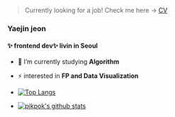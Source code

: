 > Currently looking for a job! Check me here -> [CV](https://www.notion.so/Beatrix-3af240f69b1644cc802ba40d0d01bbd5) 
### **Yaejin jeon** 
#### ✨ frontend dev✨  livin in Seoul

- 🔭 I’m currently studying **Algorithm**
- ⚡ interested in **FP and Data Visualization**

- [![Top Langs](https://github-readme-stats.vercel.app/api/top-langs/?username=pikpokjeon&layout=compact&hide=HTML)](https://github.com/anuraghazra/github-readme-stats)

- [![pikpok's github stats](https://github-readme-stats.vercel.app/api?username=pikpokjeon&include_all_commits=true&theme=vue-dark)](https://github.com/anuraghazra/github-readme-stats)


